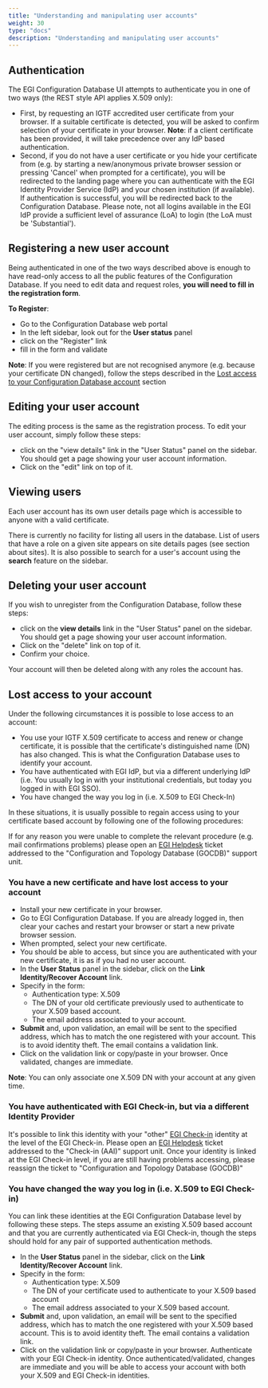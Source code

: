 ```yaml
---
title: "Understanding and manipulating user accounts"
weight: 30
type: "docs"
description: "Understanding and manipulating user accounts"
---
```


## Authentication

The EGI Configuration Database UI attempts to authenticate you in one of two
ways (the REST style API applies X.509 only):

- First, by requesting an IGTF accredited user certificate from your browser. If
  a suitable certificate is detected, you will be asked to confirm selection of
  your certificate in your browser. **Note**: if a client certificate has been
  provided, it will take precedence over any IdP based authentication.
- Second, if you do not have a user certificate or you hide your certificate
  from (e.g. by starting a new/anonymous private browser session or pressing
  'Cancel' when prompted for a certificate), you will be redirected to the
  landing page where you can authenticate with the EGI Identity Provider Service
  (IdP) and your chosen institution (if available). If authentication is
  successful, you will be redirected back to the Configuration Database. Please
  note, not all logins available in the EGI IdP provide a sufficient level of
  assurance (LoA) to login (the LoA must be 'Substantial').

## Registering a new user account

Being authenticated in one of the two ways described above is enough to have
read-only access to all the public features of the Configuration Database. If
you need to edit data and request roles, **you will need to fill in the
registration form**.

**To Register**:

- Go to the Configuration Database web portal
- In the left sidebar, look out for the **User status** panel
- click on the "Register" link
- fill in the form and validate

**Note**: If you were registered but are not recognised anymore (e.g. because
your certificate DN changed), follow the steps described in the
[Lost access to your Configuration Database account](#lost-access-to-your-account)
section

## Editing your user account

The editing process is the same as the registration process. To edit your user
account, simply follow these steps:

- click on the "view details" link in the "User Status" panel on the sidebar.
  You should get a page showing your user account information.
- Click on the "edit" link on top of it.

## Viewing users

Each user account has its own user details page which is accessible to anyone
with a valid certificate.

There is currently no facility for listing all users in the database. List of
users that have a role on a given site appears on site details pages (see
section about sites). It is also possible to search for a user's account using
the **search** feature on the sidebar.

## Deleting your user account

If you wish to unregister from the Configuration Database, follow these steps:

- click on the **view details** link in the "User Status" panel on the sidebar.
  You should get a page showing your user account information.
- Click on the "delete" link on top of it.
- Confirm your choice.

Your account will then be deleted along with any roles the account has.

## Lost access to your account

Under the following circumstances it is possible to lose access to an account:

- You use your IGTF X.509 certificate to access and renew or change certificate,
  it is possible that the certificate's distinguished name (DN) has also
  changed. This is what the Configuration Database uses to identify your
  account.
- You have authenticated with EGI IdP, but via a different underlying IdP (i.e.
  You usually log in with your institutional credentials, but today you logged
  in with EGI SSO).
- You have changed the way you log in (i.e. X.509 to EGI Check-In)

In these situations, it is usually possible to regain access using to your
certificate based account by following one of the following procedures:

If for any reason you were unable to complete the relevant procedure (e.g. mail
confirmations problems) please open an [EGI Helpdesk](../../../helpdesk) ticket
addressed to the "Configuration and Topology Database (GOCDB)" support unit.

### You have a new certificate and have lost access to your account

- Install your new certificate in your browser.
- Go to EGI Configuration Database. If you are already logged in, then clear
  your caches and restart your browser or start a new private browser session.
- When prompted, select your new certificate.
- You should be able to access, but since you are authenticated with your new
  certificate, it is as if you had no user account.
- In the **User Status** panel in the sidebar, click on the **Link
  Identity/Recover Account** link.
- Specify in the form:
  - Authentication type: X.509
  - The DN of your old certificate previously used to authenticate to your X.509
    based account.
  - The email address associated to your account.
- **Submit** and, upon validation, an email will be sent to the specified
  address, which has to match the one registered with your account. This is to
  avoid identity theft. The email contains a validation link.
- Click on the validation link or copy/paste in your browser. Once validated,
  changes are immediate.

**Note**: You can only associate one X.509 DN with your account at any given
time.

### You have authenticated with EGI Check-in, but via a different Identity Provider

It's possible to link this identity with your "other"
[EGI Check-in](../../../../users/aai/check-in) identity at the level of the EGI
Check-in. Please open an [EGI Helpdesk](../../../helpdesk) ticket addressed to
the "Check-in (AAI)" support unit. Once your identity is linked at the EGI
Check-in level, if you are still having problems accessing, please reassign the
ticket to "Configuration and Topology Database (GOCDB)"

### You have changed the way you log in (i.e. X.509 to EGI Check-in)

You can link these identities at the EGI Configuration Database level by
following these steps. The steps assume an existing X.509 based account and that
you are currently authenticated via EGI Check-in, though the steps should hold
for any pair of supported authentication methods.

- In the **User Status** panel in the sidebar, click on the **Link
  Identity/Recover Account** link.
- Specify in the form:
  - Authentication type: X.509
  - The DN of your certificate used to authenticate to your X.509 based account
  - The email address associated to your X.509 based account.
- **Submit** and, upon validation, an email will be sent to the specified
  address, which has to match the one registered with your X.509 based account.
  This is to avoid identity theft. The email contains a validation link.
- Click on the validation link or copy/paste in your browser. Authenticate with
  your EGI Check-in identity. Once authenticated/validated, changes are
  immediate and you will be able to access your account with both your X.509 and
  EGI Check-in identities.
